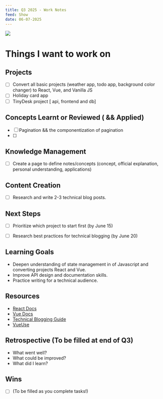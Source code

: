 ```yaml
---
title: Q3 2025 - Work Notes
feed: Show
date: 06-07-2025
---
```


![](https://media4.giphy.com/media/v1.Y2lkPTc5MGI3NjExaXQ0dTlocmQzeXcxZmM3am12cWdoY2I0d256NnZrd214OGZoNnVvciZlcD12MV9pbnRlcm5hbF9naWZfYnlfaWQmY3Q9Zw/LpkBAUDg53FI8xLmg1/giphy.gif)

# Things I want to work on

## Projects
- [ ] Convert all basic projects (weather app, todo app, background color changer) to React, Vue, and Vanilla JS
- [ ] Holiday card app
- [ ] TinyDesk project [ api, frontend and db]

## Concepts Learnt or Reviewed ( && Applied)
- [ ] Pagination && the componentization of pagination
- [ ]

## Knowledge Management
- [ ] Create a page to define notes/concepts (concept, official explanation, personal understanding, applications)

## Content Creation
- [ ] Research and write  2-3 technical blog posts.

## Next Steps
- [ ] Prioritize which project to start first (by June 15)
- [ ] Research best practices for technical blogging (by June 20)


## Learning Goals
- Deepen understanding of state management in of Javascript and converting projects React and Vue.
- Improve API design and documentation skills.
- Practice writing for a technical audience.

## Resources
- [React Docs](https://react.dev/)
- [Vue Docs](https://vuejs.org/)
- [Technical Blogging Guide](https://www.freecodecamp.org/news/how-to-start-a-technical-blog/)
- [ VueUse](https://vueuse.org/)

## Retrospective (To be filled at end of Q3)
- What went well?
- What could be improved?
- What did I learn?

## Wins
- [ ] (To be filled as you complete tasks!)
